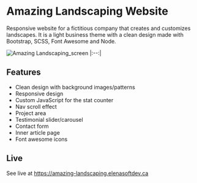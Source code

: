 # Amazing Landscaping Website

Responsive website for a fictitious company that creates and customizes landscapes. It is a light business theme with a clean design made with Bootstrap, SCSS, Font Awesome and Node.

![Amazing Landscaping_screen](https://github.com/elena-polyakova2/landscaping-website/assets/124845955/25532a89-7ebf-47d2-a21f-f4a8ecf12c20)
|:--:| 


## Features

- Clean design with background images/patterns
- Responsive design
- Custom JavaScript for the stat counter
- Nav scroll effect
- Project area
- Testimonial slider/carousel
- Contact form
- Inner article page
- Font awesome icons

## Live
See live at https://amazing-landscaping.elenasoftdev.ca
